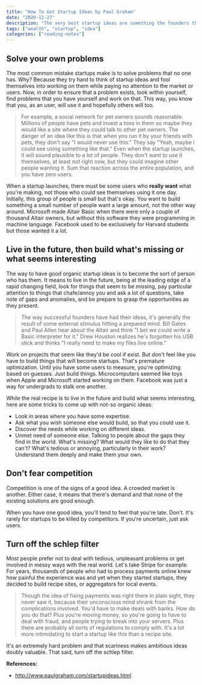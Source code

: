 ```yaml
---
title: "How To Get Startup Ideas by Paul Graham"
date: "2020-12-27"
description: "The very best startup ideas are something the founders themselves want, that they themselves can build, and that few others realize are worth doing."
tags: ["wealth", "startup", "idea"]
categories: ["reading-notes"]
---
```


## Solve your own problems

The most common mistake startups make is to solve problems that no one has. Why? Because they try hard to think of startup ideas and fool themselves into working on them while paying no attention to the market or users. Now, in order to ensure that a problem exists, look within yourself, find problems that you have yourself and work on that. This way, you know that you, as an user, will use it and hopefully others will too.

> For example, a social network for pet owners sounds reasonable. Millions of people have pets and invest a tons in them so maybe they would like a site where they could talk to other pet owners. The danger of an idea like this is that when you run it by your friends with pets, they don't say "I would never use this." They say "Yeah, maybe I could see using something like that." Even when the startup launches, it will sound plausible to a lot of people. They don't want to use it themselves, at least not right now, but they could imagine other people wanting it. Sum that reaction across the entire population, and you have zero users.

When a startup launches, there must be some users who **really want** what you're making, not those who could see themselves using it one day. Initially, this group of people is small but that's okay. You want to build something a small number of people want a large amount, not the other way around. Microsoft made Altair Basic when there were only a couple of thousand Altair owners, but without this software they were programming in machine language. Facebook used to be exclusively for Harvard students but those wanted it a lot.

## Live in the future, then build what's missing or what seems interesting

The way to have good organic startup ideas is to become the sort of person who has them. It means to live in the future, being at the leading edge of a rapid changing field, look for things that seem to be missing, pay particular attention to things that chafe/annoy you and ask a lot of questions, take note of gaps and anomalies, and be prepare to grasp the opportunities as they present.

> The way successful founders have had their ideas, it's generally the result of some external stimulus hitting a prepared mind. Bill Gates and Paul Allen hear about the Altair and think "I bet we could write a Basic interpreter for it." Drew Houston realizes he's forgotten his USB stick and thinks "I really need to make my files live online."

Work on projects that seem like they'd be cool if exist. But don't feel like you have to build things that will become startups. That's premature optimization. Until you have some users to measure, you're optimizing based on guesses. Just build things. Microcomputers seemed like toys when Apple and Microsoft started working on them. Facebook was just a way for undergrads to stalk one another.

While the real recipe is to live in the future and build what seems interesting, here are some tricks to come up with not-so organic ideas:
- Look in areas where you have some expertise.
- Ask what you wish someone else would build, so that you could use it.
- Discover the needs while working on different ideas.
- Unmet need of someone else. Talking to people about the gaps they find in the world. What's missing? What would they like to do that they can't? What's tedious or annoying, particularly in their work? Understand them deeply and make them your own.

## Don't fear competition

Competition is one of the signs of a good idea. A crowded market is another. Either case, it means that there's demand and that none of the existing solutions are good enough.

When you have one good idea, you'll tend to feel that you're late. Don't. It's rarely for startups to be killed by competitors. If you're uncertain, just ask users.

## Turn off the schlep filter

Most people prefer not to deal with tedious, unpleasant problems or get involved in messy ways with the real world. Let's take Stripe for example. For years, thousands of people who had to process payments online knew how painful the experience was and yet when they started startups, they decided to build recipe sites, or aggregators for local events.

> Though the idea of fixing payments was right there in plain sight, they never saw it, because their unconscious mind shrank from the complications involved. You'd have to make deals with banks. How do you do that? Plus you're moving money, so you're going to have to deal with fraud, and people trying to break into your servers. Plus there are probably all sorts of regulations to comply with. It's a lot more intimidating to start a startup like this than a recipe site.

It's an extremely hard problem and that scariness makes ambitious ideas doubly valuable. That said, turn off the schlep filter.

**References:**
- <http://www.paulgraham.com/startupideas.html>
